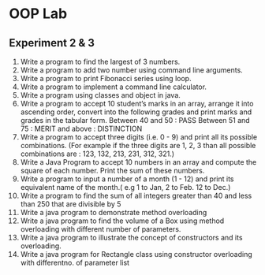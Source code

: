 # OOP Lab
## Experiment 2 & 3

1. Write a program to find the largest of 3 numbers.
2. Write a program to add two number using command line arguments.
3. Write a program to print Fibonacci series using loop.
4. Write a program to implement a command line calculator.
5. Write a program using classes and object in java.
6. Write a program to accept 10 student’s marks in an array, arrange it into ascending order, convert
into the following grades and print marks and grades in the tabular form.
Between 40 and 50 : PASS
Between 51 and 75 : MERIT
and above : DISTINCTION
7. Write a program to accept three digits (i.e. 0 - 9) and print all its possible combinations.
(For example if the three digits are 1, 2, 3 than all possible combinations are : 123, 132,
213, 231, 312, 321.)
8. Write a Java Program to accept 10 numbers in an array and compute the square of each number.
Print the sum of these numbers.
9. Write a program to input a number of a month (1 - 12) and print its equivalent name of
the month.( e.g 1 to Jan, 2 to Feb. 12 to Dec.)
10. Write a program to find the sum of all integers greater than 40 and less than 250 that are divisible
by 5
11. Write a java program to demonstrate method overloading
12. Write a java program to find the volume of a Box using method overloading with different number of parameters.
13. Write a java program to illustrate the concept of constructors and its overloading.
14. Write a java program for Rectangle class using constructor overloading with differentno. of parameter list
